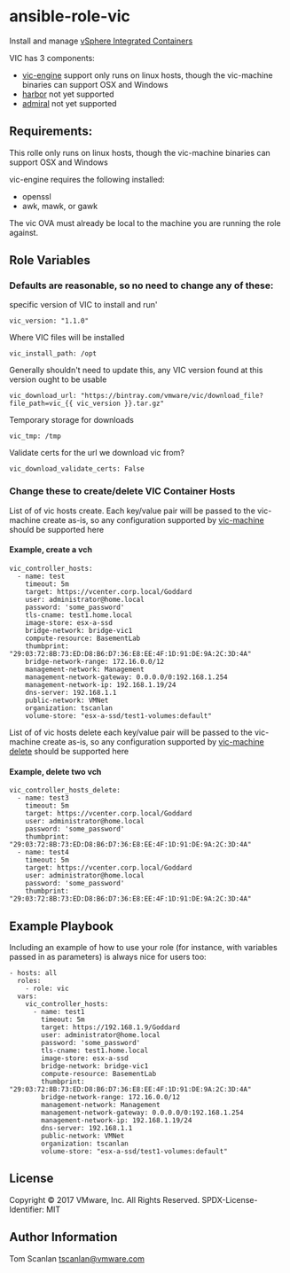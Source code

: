 # ansible-role-vic

Install and manage [vSphere Integrated Containers](https://github.com/vmware/vic-product)

VIC has 3 components:

* [vic-engine](https://github.com/vmware/vic) support only runs on linux hosts, though the vic-machine binaries can support OSX and Windows
* [harbor](https://github.com/vmware/harbor) not yet supported
* [admiral](https://github.com/vmware/admiral) not yet supported

## Requirements:

This rolle only runs on linux hosts, though the vic-machine binaries can support OSX and Windows

vic-engine requires the following installed:
- openssl
- awk, mawk, or gawk

The vic OVA must already be local to the machine you are running the role against.

## Role Variables

### Defaults are reasonable, so no need to change any of these:

specific version of VIC to install and run'

    vic_version: "1.1.0"

Where VIC files will be installed

    vic_install_path: /opt

Generally shouldn't need to update this, any VIC version found at this version ought to be usable

    vic_download_url: "https://bintray.com/vmware/vic/download_file?file_path=vic_{{ vic_version }}.tar.gz"

Temporary storage for downloads

    vic_tmp: /tmp

Validate certs for the url we download vic from?

    vic_download_validate_certs: False


### Change these to create/delete VIC Container Hosts

List of of vic hosts create.
Each key/value pair will be passed to the vic-machine create as-is, so
any configuration supported by [vic-machine](https://github.com/vmware/vic/blob/master/doc/user/usage.md)
should be supported here

#### Example, create a vch
```yamlex
vic_controller_hosts:
  - name: test
    timeout: 5m
    target: https://vcenter.corp.local/Goddard
    user: administrator@home.local
    password: 'some_password'
    tls-cname: test1.home.local
    image-store: esx-a-ssd
    bridge-network: bridge-vic1
    compute-resource: BasementLab
    thumbprint: "29:03:72:8B:73:ED:D8:B6:D7:36:E8:EE:4F:1D:91:DE:9A:2C:3D:4A"
    bridge-network-range: 172.16.0.0/12
    management-network: Management
    management-network-gateway: 0.0.0.0/0:192.168.1.254
    management-network-ip: 192.168.1.19/24
    dns-server: 192.168.1.1
    public-network: VMNet
    organization: tscanlan
    volume-store: "esx-a-ssd/test1-volumes:default"
```

List of of vic hosts delete
each key/value pair will be passed to the vic-machine create as-is, so
any configuration supported by [vic-machine delete](https://github.com/vmware/vic/blob/master/doc/user/usage.md#deleting-a-virtual-container-host)
should be supported here

#### Example, delete two vch
```yamlex
vic_controller_hosts_delete:
  - name: test3
    timeout: 5m
    target: https://vcenter.corp.local/Goddard
    user: administrator@home.local
    password: 'some_password'
    thumbprint: "29:03:72:8B:73:ED:D8:B6:D7:36:E8:EE:4F:1D:91:DE:9A:2C:3D:4A"
  - name: test4
    timeout: 5m
    target: https://vcenter.corp.local/Goddard
    user: administrator@home.local
    password: 'some_password'
    thumbprint: "29:03:72:8B:73:ED:D8:B6:D7:36:E8:EE:4F:1D:91:DE:9A:2C:3D:4A"
```

## Example Playbook

Including an example of how to use your role (for instance, with variables passed in as parameters) is always nice for users too:

```yamlex
- hosts: all
  roles:
    - role: vic
  vars:
    vic_controller_hosts:
      - name: test1
        timeout: 5m
        target: https://192.168.1.9/Goddard
        user: administrator@home.local
        password: 'some_password'
        tls-cname: test1.home.local
        image-store: esx-a-ssd
        bridge-network: bridge-vic1
        compute-resource: BasementLab
        thumbprint: "29:03:72:8B:73:ED:D8:B6:D7:36:E8:EE:4F:1D:91:DE:9A:2C:3D:4A"
        bridge-network-range: 172.16.0.0/12
        management-network: Management
        management-network-gateway: 0.0.0.0/0:192.168.1.254
        management-network-ip: 192.168.1.19/24
        dns-server: 192.168.1.1
        public-network: VMNet
        organization: tscanlan
        volume-store: "esx-a-ssd/test1-volumes:default"

```

## License

Copyright © 2017 VMware, Inc. All Rights Reserved.
SPDX-License-Identifier: MIT


## Author Information

Tom Scanlan
<tscanlan@vmware.com>
